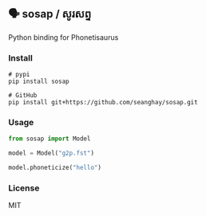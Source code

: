 ## 🗣️ sosap / សូរសព្ទ

Python binding for Phonetisaurus

### Install

```shell
# pypi
pip install sosap

# GitHub
pip install git+https://github.com/seanghay/sosap.git
```

### Usage

```python
from sosap import Model

model = Model("g2p.fst")

model.phoneticize("hello")
```


### License

MIT
